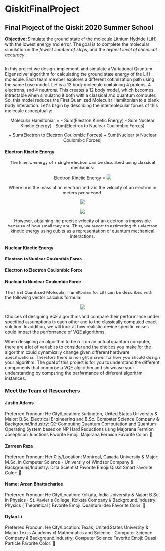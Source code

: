 # QiskitFinalProject

## Final Project of the Qiskit 2020 Summer School
**Objective:** Simulate the ground state of the molecule Lithium Hydride (LiH) with the lowest energy and error. 
The goal is to complete the molecular simulation in the *fewest number of steps*, and the *highest level of chemical accuracy*.

---

In this project we design, implement, and simulate a Variational Quantum Eigensolver algorithm for calculating the ground state energy of the LiH molecule. Each team member explores a different optimization path using the same base model. LiH is a 12 body molecule containing 4 protons, 4 electrons, and 4 neutrons. This creates a 12 body model, which becomes intractable when simulating it both with a classical and quantum computer. So, this model reduces the First Quantized Molecular Hamiltonian to a blank body interaction. Let's begin by describing the intermolecular forces of this molecule conceptually:

<p align="center">Molecular Hamiltonian = - Sum(Electron Kinetic Energy) - Sum(Nuclear Kinetic Energy) - Sum(Electron to Nuclear Coulombic Forces)</p>
 <p align="center">+ Sum(Electron to Electron Coulombic Forces) + Sum(Nuclear to Nuclear Coulombic Forces)</p>

#### Electron Kinetic Energy

<p align="center">The kinetic energy of a single electron can be described using classical mechanics:</p>

<p align="center">Electron Kinetic Energy = <img src="https://render.githubusercontent.com/render/math?math=\frac{1}{2}\times m \times v^{2}"></p>

<p align="center">Where m is the mass of an electron and v is the velocity of an electron in meters per second.</p>

<p align="center"><img src="https://render.githubusercontent.com/render/math?math=m=9.10938356 \times 10^{-31} kg"></p>
<p align="center"><img src="https://render.githubusercontent.com/render/math?math=v=\frac{m}{s}"></p>

<p align="center">However, obtaining the precise velocity of an electron is impossible because of how small they are. Thus, we resort to estimating this electron kinetic energy using qubits as a representation of quantum mechanical interactions.</p>

#### Nuclear Kinetic Energy

#### Electron to Nuclear Coulombic Force

#### Electron to Electron Coulombic Force

#### Nuclear to Nuclear Coulombic Force

The First Quantized Molecular Hamiltonian for LiH can be described with the following vector calculus formula: 

<p align="center"><img src="https://render.githubusercontent.com/render/math?math=\hat{H}=-\sum_{i=1}^{N}\frac{1}{2}\triangledown_{i}^{2}-\sum_{A=1}^{M}\frac{1}{2M_{A}}\triangledown_{A}^{2}-\sum_{i=1}^{N}\sum_{A=1}^{M}\frac{Z_{a}}{r_{iA}}+\sum_{j>i}\frac{1}{r_{ij}}+\sum_{B>A}\frac{Z_{A}Z_{B}}{R_{AB}}"></p>


Choices of designing VQE algorithms and compare their performance under specified assumptions to each other and to the classically computed exact solution. In addition, we will look at how realistic device specific noises could impact the performance of VQE algorithms. 

When designing an algorithm to be run on an actual quantum computer, there are a lot of variables to consider and the choices you make for the algorithm could dynamically change given different hardware specifications. Therefore there is no right answer for how you should design your algorithm. The goal of this project is for you to understand the different components that comprise a VQE algorithm and showcase your understanding by comparing the performance of different algorithm instances.


### Meet the Team of Researchers

#### Justin Adams
  Preferred Pronoun:  He
  City/Location:  Burlington, United States
  University & Major: B.Sc. Electrical Engineering and B.Sc. Computer Science
  Company & Background/Industry: Q2-Computing Quantum Computation and Quantum Operating System based on NP Hard Reductions using Majorana Fermion Josephson Junctions
  Favorite Emoji:  Majorana Fermion
  Favorite Color: :blue_book:

#### Zarreen Reza
  Preferred Pronoun:  Her
  City/Location:  Montreal, Canada
  University & Major:  M.Sc. in Computer Science - University of Windsor
  Company & Background/Industry:  Data Scientist
  Favorite Emoji:  Qiskit Smart
  Favorite Color: :blue_heart: 
  
#### Name: Arpan Bhattacharjee
  Preferred Pronoun:   He
  City/Location:  Kolkata, India
  University & Major: B.Sc. in Physics - St. Xavier's College, Kolkata
  Company & Background/Industry:  Physics ( Theoretical )
  Favorite Emoji:  Quantum Idea
  Favorite Color: :green_apple:

#### Dylan Li
  Preferred Pronoun: He
  City/Location: Texas, United States
  University & Major: Texas Academy of Mathematics and Science - Computer Science
  Company & Background/Industry: Computer Science
  Favorite Emoji: Quasi Particle
  Favorite Color: :blue_heart:

